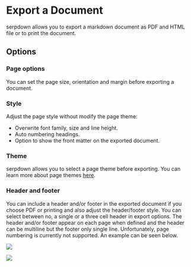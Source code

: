 # Export a Document

serpdown allows you to export a markdown document as PDF and HTML file or to print the document.

## Options

### Page options

You can set the page size, orientation and margin before exporting a document.

### Style

Adjust the page style without modify the page theme:

- Overwrite font family, size and line height.
- Auto numbering headings.
- Option to show the front matter on the exported document.

### Theme

serpdown allows you to select a page theme before exporting. You can learn more about page themes [here](EXPORT_THEMES.md).

### Header and footer

You can include a header and/or footer in the exported document if you choose PDF or printing and also adjust the header/footer style. You can select between no, a single or a three cell header in export options. The header and/or footer appear on each page when defined and the header can be multiline but the footer only single line. Unfortunately, page numbering is currently not supported. An example can be seen below.

![](assets/serpdown-export-header.png)

![](assets/serpdown-export-pdf.png)

